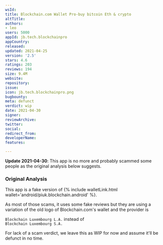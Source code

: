 ```yaml
---
wsId: 
title: Blockchain.com Wallet Pro-buy bitcoin Eth & crypto
altTitle: 
authors:
- leo
users: 5000
appId: jb.tech.blockchainpro
appCountry: 
released: 
updated: 2021-04-25
version: '2.5'
stars: 4.6
ratings: 203
reviews: 194
size: 9.4M
website: 
repository: 
issue: 
icon: jb.tech.blockchainpro.png
bugbounty: 
meta: defunct
verdict: wip
date: 2021-04-30
signer: 
reviewArchive: 
twitter: 
social: 
redirect_from: 
developerName: 
features: 

---
```


**Update 2021-04-30**: This app is no more and probably scammed some people as
the original analysis below suggests.

### Original Analysis

This app is a fake version of
{% include walletLink.html wallet='android/piuk.blockchain.android' %}.

As most of those scams, it uses some fake reviews but they are using a variation
of the old logo of Blockchain.com's wallet and the provider is

`Blockchain Luxembourg L.A.` instead of<br>
`Blockchain Luxembourg S.A.`

For lack of a scam verdict, we leave this as WIP for now and assume it'll be
defunct in no time.
